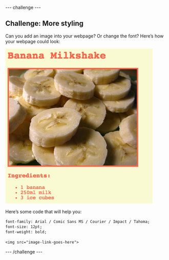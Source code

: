 \--- challenge \---

## Challenge: More styling

Can you add an image into your webpage? Or change the font? Here’s how your webpage could look:

![screenshot](images/recipe-final.png)

Here’s some code that will help you:

    font-family: Arial / Comic Sans MS / Courier / Impact / Tahoma;
    font-size: 12pt;
    font-weight: bold;
    
    <img src="image-link-goes-here">
    

\--- /challenge \---